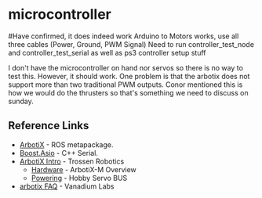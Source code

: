 # microcontroller

#Have confirmed, it does indeed work
Arduino to Motors works, use all three cables (Power, Ground, PWM Signal) 
Need to run controller_test_node and controller_test_serial as well as ps3 controller setup stuff

I don't have the microcontroller on hand nor servos so there is no way to test this. However, it should work. One problem is that the arbotix does not support more than two traditional PWM outputs. Conor mentioned this is how we would do the thrusters so that's something we need to discuss on sunday.

## Reference Links
* [ArbotiX](http://wiki.ros.org/arbotix) - ROS metapackage.
* [Boost.Asio](http://www.boost.org/doc/libs/1_54_0/doc/html/boost_asio.html) - C++ Serial.
* [ArbotiX Intro](http://learn.trossenrobotics.com/arbotix) - Trossen Robotics
    * [Hardware](http://learn.trossenrobotics.com/arbotix/arbotix-getting-started/38-arbotix-m-hardware-overview#&panel1-1) - ArbotiX-M Overview
    * [Powering](http://learn.trossenrobotics.com/arbotix/arbotix-advanced-topics/40-powering-the-arbotix-m) - Hobby Servo BUS
* [arbotix FAQ](http://www.vanadiumlabs.com/arbotix.html) - Vanadium Labs
